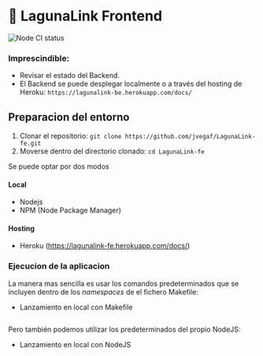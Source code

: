 #  🎯 LagunaLink Frontend

![Node CI status](https://github.com/jvegaf/LagunaLink-be/workflows/Node%20CI/badge.svg?branch=master)

### Imprescindible:
- Revisar el estado del Backend.
- El Backend se puede desplegar localmente o a través del hosting de Heroku: `https://lagunalink-be.herokuapp.com/docs/`

## Preparacion del entorno
1. Clonar el repositorio: `git clone https://github.com/jvegaf/LagunaLink-fe.git`
3. Moverse dentro del directorio clonado: `cd LagunaLink-fe`

Se puede optar por dos modos
#### Local
- Nodejs
- NPM (Node Package Manager)

####  Hosting
- Heroku (https://lagunalink-fe.herokuapp.com/docs/)

### Ejecucion de la aplicacion

La manera mas sencilla es usar los comandos predeterminados que se incluyen dentro de los *namespaces* de el fichero Makefile:
 - Lanzamiento en local con Makefile
```make start
```
Pero también podemos utilizar los predeterminados del propio NodeJS:
 - Lanzamiento en local con NodeJS
```npm start
```
